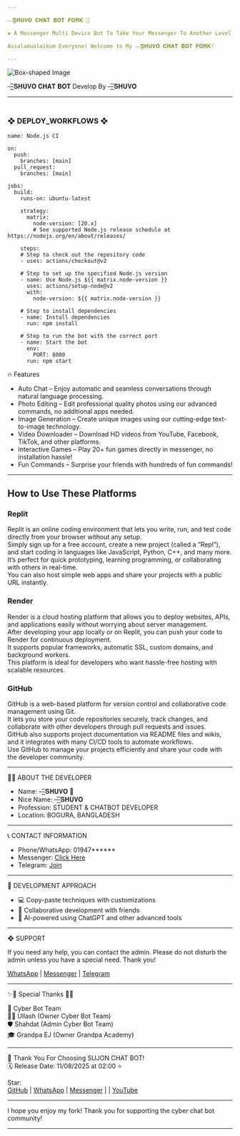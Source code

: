 ```yaml
---

—͟͟͞͞𝐒𝐇𝐔𝐕𝐎 𝐂𝐇𝐀𝐓 𝐁𝐎𝐓 𝐅𝐎𝐑𝐊 🌺

❖ A Messenger Multi Device Bot To Take Your Messenger To Another Level!

Assalamualaikum Everyone! Welcome to My —͟͟͞͞𝐒𝐇𝐔𝐕𝐎 𝐂𝐇𝐀𝐓 𝐁𝐎𝐓 𝐅𝐎𝐑𝐊!

---
```


![Box-shaped Image](https://i.imgur.com/viYEPHV.jpeg)

—͟͟͞͞𝐒𝐇𝐔𝐕𝐎 𝐂𝐇𝐀𝐓 𝐁𝐎𝐓       Develop By —͟͟͞͞𝐒𝐇𝐔𝐕𝐎

---
### <br>   ❖ DEPLOY_WORKFLOWS ❖
```
name: Node.js CI

on:
  push:
    branches: [main]
  pull_request:
    branches: [main]

jobs:
  build:
    runs-on: ubuntu-latest

    strategy:
      matrix:
        node-version: [20.x]
        # See supported Node.js release schedule at https://nodejs.org/en/about/releases/

    steps:
    # Step to check out the repository code
    - uses: actions/checkout@v2

    # Step to set up the specified Node.js version
    - name: Use Node.js ${{ matrix.node-version }}
      uses: actions/setup-node@v2
      with:
        node-version: ${{ matrix.node-version }}

    # Step to install dependencies
    - name: Install dependencies
      run: npm install

    # Step to run the bot with the correct port
    - name: Start the bot
      env:
        PORT: 8080
      run: npm start
```

🔥 Features

- Auto Chat – Enjoy automatic and seamless conversations through natural language processing.  
- Photo Editing – Edit professional quality photos using our advanced commands, no additional apps needed.  
- Image Generation – Create unique images using our cutting-edge text-to-image technology.  
- Video Downloader – Download HD videos from YouTube, Facebook, TikTok, and other platforms.  
- Interactive Games – Play 20+ fun games directly in messenger, no installation hassle!  
- Fun Commands – Surprise your friends with hundreds of fun commands!  

---

## How to Use These Platforms

### Replit
Replit is an online coding environment that lets you write, run, and test code directly from your browser without any setup.  
Simply sign up for a free account, create a new project (called a “Repl”), and start coding in languages like JavaScript, Python, C++, and many more.  
It’s perfect for quick prototyping, learning programming, or collaborating with others in real-time.  
You can also host simple web apps and share your projects with a public URL instantly.  

### Render
Render is a cloud hosting platform that allows you to deploy websites, APIs, and applications easily without worrying about server management.  
After developing your app locally or on Replit, you can push your code to Render for continuous deployment.  
It supports popular frameworks, automatic SSL, custom domains, and background workers.  
This platform is ideal for developers who want hassle-free hosting with scalable resources.  

### GitHub
GitHub is a web-based platform for version control and collaborative code management using Git.  
It lets you store your code repositories securely, track changes, and collaborate with other developers through pull requests and issues.  
GitHub also supports project documentation via README files and wikis, and it integrates with many CI/CD tools to automate workflows.  
Use GitHub to manage your projects efficiently and share your code with the developer community.  

---

👨‍💻 ABOUT THE DEVELOPER  

- Name: —͟͟͞͞𝐒𝐇𝐔𝐕𝐎 🌺
- Nice Name: —͟͟͞͞𝐒𝐇𝐔𝐕𝐎
- Profession: STUDENT & CHATBOT DEVELOPER  
- Location: BOGURA, BANGLADESH  

---

📞 CONTACT INFORMATION  

- Phone/WhatsApp: 01947******  
- Messenger: [Click Here](https://m.me/100025645342388)  
- Telegram: [Join](https://t.me/100025645342388)  

---

🚀 DEVELOPMENT APPROACH  

- 💻 Copy-paste techniques with customizations  
- 🤝 Collaborative development with friends  
- 🤖 AI-powered using ChatGPT and other advanced tools  

---

❖ SUPPORT  

If you need any help, you can contact the admin. Please do not disturb the admin unless you have a special need. Thank you!  

[WhatsApp](https://wa.me/+8801947****) | [Messenger](https://m.me/cybersujon) | [Telegram](https://t.me/100025645342388)  

---

✨🌟 Special Thanks 🌟✨  

🚀 Cyber Bot Team  
🧙‍♂️ Ullash (Owner Cyber Bot Team)  
🛡️ Shahdat (Admin Cyber Bot Team)  
🎓 Grandpa EJ (Owner Grandpa Academy)  

---

💖 Thank You For Choosing SUJON CHAT BOT!  
🗓️ Release Date: 11/08/2025 at 02:00 ⭐  

Star:  
[GitHub](https://github.com/) | [WhatsApp](https://wa.me/+8801947******) | [Messenger](https://m.me/100025645342388) | | [YouTube](https://youtube.com/@cyberbotcommunity)  

---

I hope you enjoy my fork! Thank you for supporting the cyber chat bot community!  

---
